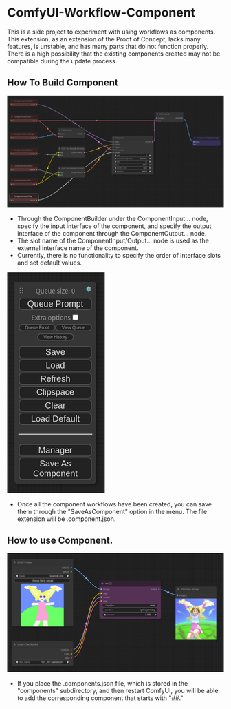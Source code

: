 # ComfyUI-Workflow-Component
This is a side project to experiment with using workflows as components.
This extension, as an extension of the Proof of Concept, lacks many features, is unstable, and has many parts that do not function properly.
There is a high possibility that the existing components created may not be compatible during the update process.

## How To Build Component
![component-build](misc/component-build.png)

* Through the ComponentBuilder under the ComponentInput... node, specify the input interface of the component, and specify the output interface of the component through the ComponentOutput... node.
* The slot name of the ComponentInput/Output... node is used as the external interface name of the component.
* Currently, there is no functionality to specify the order of interface slots and set default values.

![component-menu](misc/menu.png)

* Once all the component workflows have been created, you can save them through the "SaveAsComponent" option in the menu. The file extension will be .component.json.

## How to use Component.
![component-use](misc/component-use.png)

* If you place the .components.json file, which is stored in the "components" subdirectory, and then restart ComfyUI, you will be able to add the corresponding component that starts with "##."